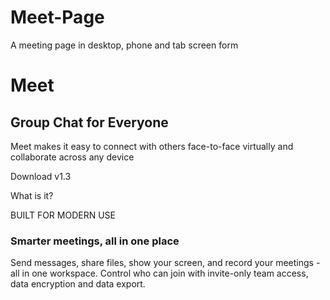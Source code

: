 # Meet-Page
A meeting page in desktop, phone and tab screen form

<body>
  <link rel="stylesheet" type="text/css" href="./Meet-Page/blob/main/Style.css">
<h1>Meet</h1>
  
<h2>Group Chat for Everyone</h2>

 <p>Meet makes it easy to connect with others face-to-face virtually and collaborate across any device</p>
 
 <p>Download v1.3</p>
 
 <p>What is it?</p>
  
  <p>BUILT FOR MODERN USE</p>
  
 <h3>Smarter meetings, all in one place</h3>
  <p>Send messages, share files, show your screen, and record your meetings - all in one workspace. Control who can join with invite-only team access, data encryption and data export.</p>
  
</body>
